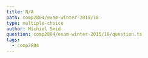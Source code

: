 ```yaml
---
title: N/A
path: comp2804/exam-winter-2015/18
type: multiple-choice
author: Michiel Smid
question: comp2804/exam-winter-2015/18/question.ts
tags:
  - comp2804
---
```

